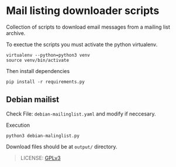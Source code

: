 # Mail listing downloader scripts

Collection of scripts to download email messages from a mailing list archive.

To exectue the scripts you must activate the python virtualenv.

```
virtualenv --python=python3 venv
source venv/bin/activate
```

Then install dependencies 

```
pip install -r requirements.py
```

## Debian mailist

Check File: `debian-mailinglist.yaml` and modify if neccesary.

Execution

```
python3 debian-malinglist.py
```

Download files should be at `output/` directory. 

> LICENSE: [GPLv3](https://www.gnu.org/licenses/gpl-3.0.html)
